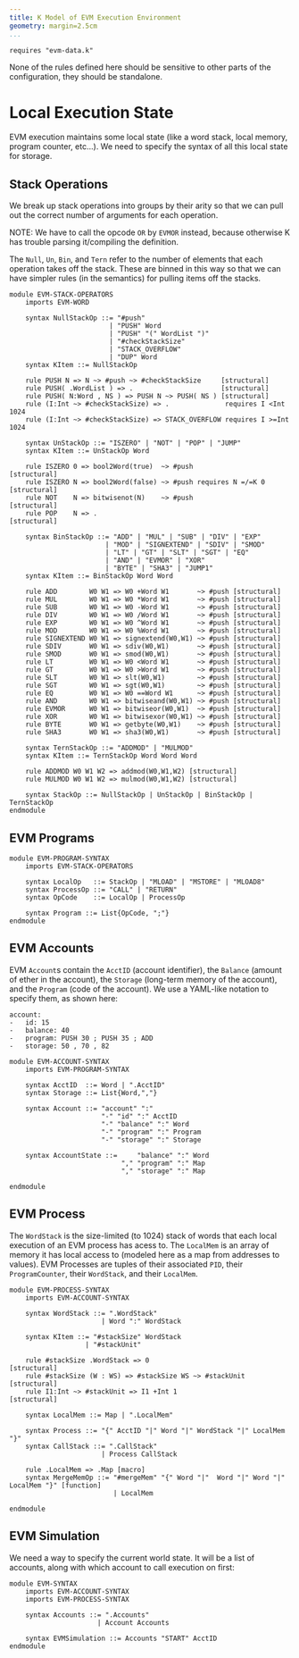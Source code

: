 ```yaml
---
title: K Model of EVM Execution Environment
geometry: margin=2.5cm
...
```



```k
requires "evm-data.k"
```

None of the rules defined here should be sensitive to other parts of the
configuration, they should be standalone.


Local Execution State
=====================

EVM execution maintains some local state (like a word stack, local memory,
program counter, etc...). We need to specify the syntax of all this local state
for storage.

Stack Operations
----------------

We break up stack operations into groups by their arity so that we can pull out
the correct number of arguments for each operation.

NOTE: We have to call the opcode `OR` by `EVMOR` instead, because otherwise K
has trouble parsing it/compiling the definition.

The `Null`, `Un`, `Bin`, and `Tern` refer to the number of elements that each
operation takes off the stack. These are binned in this way so that we can have
simpler rules (in the semantics) for pulling items off the stacks.

```k
module EVM-STACK-OPERATORS
    imports EVM-WORD

    syntax NullStackOp ::= "#push"
                         | "PUSH" Word
                         | "PUSH" "(" WordList ")"
                         | "#checkStackSize"
                         | "STACK_OVERFLOW"
                         | "DUP" Word
    syntax KItem ::= NullStackOp

    rule PUSH N => N ~> #push ~> #checkStackSize     [structural]
    rule PUSH( .WordList ) => .                      [structural]
    rule PUSH( N:Word , NS ) => PUSH N ~> PUSH( NS ) [structural]
    rule (I:Int ~> #checkStackSize) => .              requires I <Int  1024
    rule (I:Int ~> #checkStackSize) => STACK_OVERFLOW requires I >=Int 1024

    syntax UnStackOp ::= "ISZERO" | "NOT" | "POP" | "JUMP"
    syntax KItem ::= UnStackOp Word

    rule ISZERO 0 => bool2Word(true)  ~> #push                   [structural]
    rule ISZERO N => bool2Word(false) ~> #push requires N =/=K 0 [structural]
    rule NOT    N => bitwisenot(N)    ~> #push                   [structural]
    rule POP    N => .                                           [structural]

    syntax BinStackOp ::= "ADD" | "MUL" | "SUB" | "DIV" | "EXP"
                        | "MOD" | "SIGNEXTEND" | "SDIV" | "SMOD"
                        | "LT" | "GT" | "SLT" | "SGT" | "EQ"
                        | "AND" | "EVMOR" | "XOR"
                        | "BYTE" | "SHA3" | "JUMP1"
    syntax KItem ::= BinStackOp Word Word

    rule ADD        W0 W1 => W0 +Word W1       ~> #push [structural]
    rule MUL        W0 W1 => W0 *Word W1       ~> #push [structural]
    rule SUB        W0 W1 => W0 -Word W1       ~> #push [structural]
    rule DIV        W0 W1 => W0 /Word W1       ~> #push [structural]
    rule EXP        W0 W1 => W0 ^Word W1       ~> #push [structural]
    rule MOD        W0 W1 => W0 %Word W1       ~> #push [structural]
    rule SIGNEXTEND W0 W1 => signextend(W0,W1) ~> #push [structural]
    rule SDIV       W0 W1 => sdiv(W0,W1)       ~> #push [structural]
    rule SMOD       W0 W1 => smod(W0,W1)       ~> #push [structural]
    rule LT         W0 W1 => W0 <Word W1       ~> #push [structural]
    rule GT         W0 W1 => W0 >Word W1       ~> #push [structural]
    rule SLT        W0 W1 => slt(W0,W1)        ~> #push [structural]
    rule SGT        W0 W1 => sgt(W0,W1)        ~> #push [structural]
    rule EQ         W0 W1 => W0 ==Word W1      ~> #push [structural]
    rule AND        W0 W1 => bitwiseand(W0,W1) ~> #push [structural]
    rule EVMOR      W0 W1 => bitwiseor(W0,W1)  ~> #push [structural]
    rule XOR        W0 W1 => bitwisexor(W0,W1) ~> #push [structural]
    rule BYTE       W0 W1 => getbyte(W0,W1)    ~> #push [structural]
    rule SHA3       W0 W1 => sha3(W0,W1)       ~> #push [structural]

    syntax TernStackOp ::= "ADDMOD" | "MULMOD"
    syntax KItem ::= TernStackOp Word Word Word

    rule ADDMOD W0 W1 W2 => addmod(W0,W1,W2) [structural]
    rule MULMOD W0 W1 W2 => mulmod(W0,W1,W2) [structural]

    syntax StackOp ::= NullStackOp | UnStackOp | BinStackOp | TernStackOp
endmodule
```

EVM Programs
------------

```k
module EVM-PROGRAM-SYNTAX
    imports EVM-STACK-OPERATORS

    syntax LocalOp   ::= StackOp | "MLOAD" | "MSTORE" | "MLOAD8"
    syntax ProcessOp ::= "CALL" | "RETURN"
    syntax OpCode    ::= LocalOp | ProcessOp

    syntax Program ::= List{OpCode, ";"}
endmodule
```

EVM Accounts
------------

EVM `Account`s contain the `AcctID` (account identifier), the `Balance` (amount
of ether in the account), the `Storage` (long-term memory of the account), and
the `Program` (code of the account). We use a YAML-like notation to specify
them, as shown here:

```evm-account
account:
-   id: 15
-   balance: 40
-   program: PUSH 30 ; PUSH 35 ; ADD
-   storage: 50 , 70 , 82
```

```k
module EVM-ACCOUNT-SYNTAX
    imports EVM-PROGRAM-SYNTAX

    syntax AcctID  ::= Word | ".AcctID"
    syntax Storage ::= List{Word,","}

    syntax Account ::= "account" ":"
                       "-" "id" ":" AcctID
                       "-" "balance" ":" Word
                       "-" "program" ":" Program
                       "-" "storage" ":" Storage

    syntax AccountState ::=     "balance" ":" Word
                            "," "program" ":" Map
                            "," "storage" ":" Map

endmodule
```

EVM Process
-----------

The `WordStack` is the size-limited (to 1024) stack of words that each local
execution of an EVM process has acess to. The `LocalMem` is an array of memory
it has local access to (modeled here as a map from addresses to values). EVM
Processes are tuples of their associated `PID`, their `ProgramCounter`, their
`WordStack`, and their `LocalMem`.

```k
module EVM-PROCESS-SYNTAX
    imports EVM-ACCOUNT-SYNTAX

    syntax WordStack ::= ".WordStack"
                       | Word ":" WordStack

    syntax KItem ::= "#stackSize" WordStack
                   | "#stackUnit"

    rule #stackSize .WordStack => 0                         [structural]
    rule #stackSize (W : WS) => #stackSize WS ~> #stackUnit [structural]
    rule I1:Int ~> #stackUnit => I1 +Int 1                  [structural]

    syntax LocalMem ::= Map | ".LocalMem"

    syntax Process ::= "{" AcctID "|" Word "|" WordStack "|" LocalMem "}"
    syntax CallStack ::= ".CallStack"
                       | Process CallStack

    rule .LocalMem => .Map [macro]
    syntax MergeMemOp ::= "#mergeMem" "{" Word "|"  Word "|" Word "|" LocalMem "}" [function]
                          | LocalMem

endmodule
```

EVM Simulation
--------------

We need a way to specify the current world state. It will be a list of accounts,
along with which account to call execution on first:

```k
module EVM-SYNTAX
    imports EVM-ACCOUNT-SYNTAX
    imports EVM-PROCESS-SYNTAX

    syntax Accounts ::= ".Accounts"
                      | Account Accounts

    syntax EVMSimulation ::= Accounts "START" AcctID
endmodule
```
